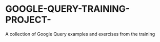 # GOOGLE-QUERY-TRAINING-PROJECT-
 A collection of Google Query examples and exercises from the training
